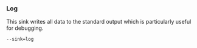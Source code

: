 ### Log

This sink writes all data to the standard output which is particularly useful for debugging.

    --sink=log
